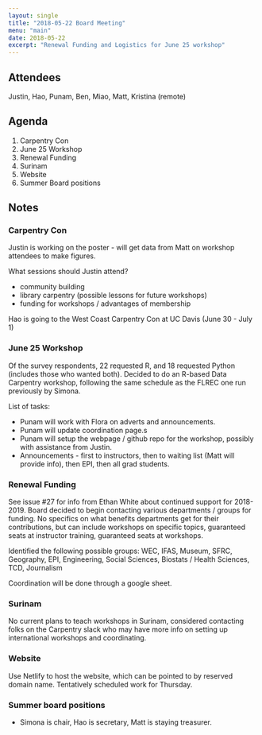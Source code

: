 ```yaml
---
layout: single
title: "2018-05-22 Board Meeting"
menu: "main"
date: 2018-05-22
excerpt: "Renewal Funding and Logistics for June 25 workshop"
---
```


## Attendees
Justin, Hao, Punam, Ben, Miao, Matt, Kristina (remote)

## Agenda
1. Carpentry Con
2. June 25 Workshop
3. Renewal Funding
4. Surinam
5. Website
6. Summer Board positions

## Notes
### Carpentry Con
Justin is working on the poster - will get data from Matt on workshop attendees to make figures.

What sessions should Justin attend?
* community building
* library carpentry (possible lessons for future workshops)
* funding for workshops / advantages of membership

Hao is going to the West Coast Carpentry Con at UC Davis (June 30 - July 1)

### June 25 Workshop
Of the survey respondents, 22 requested R, and 18 requested Python (includes those who wanted both).
Decided to do an R-based Data Carpentry workshop, following the same schedule as the FLREC one run previously by Simona.

List of tasks:
* Punam will work with Flora on adverts and announcements.
* Punam will update coordination page.s
* Punam will setup the webpage / github repo for the workshop, possibly with assistance from Justin.
* Announcements - first to instructors, then to waiting list (Matt will provide info), then EPI, then all grad students.

### Renewal Funding
See issue #27 for info from Ethan White about continued support for 2018-2019. Board decided to begin contacting various departments / groups for funding. No specifics on what benefits departments get for their contributions, but can include workshops on specific topics, guaranteed seats at instructor training, guaranteed seats at workshops. 

Identified the following possible groups:
WEC, IFAS, Museum, SFRC, Geography, EPI, Engineering, Social Sciences, Biostats / Health Sciences, TCD, Journalism

Coordination will be done through a google sheet.

### Surinam
No current plans to teach workshops in Surinam, considered contacting folks on the Carpentry slack who may have more info on setting up international workshops and coordinating.

### Website
Use Netlify to host the website, which can be pointed to by reserved domain name. Tentatively scheduled work for Thursday.

### Summer board positions
* Simona is chair, Hao is secretary, Matt is staying treasurer.

